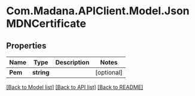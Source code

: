 
# Com.Madana.APIClient.Model.JsonMDNCertificate

## Properties

Name | Type | Description | Notes
------------ | ------------- | ------------- | -------------
**Pem** | **string** |  | [optional] 

[[Back to Model list]](../README.md#documentation-for-models)
[[Back to API list]](../README.md#documentation-for-api-endpoints)
[[Back to README]](../README.md)

